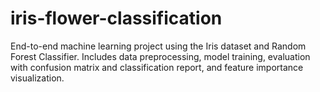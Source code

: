 # iris-flower-classification
End-to-end machine learning project using the Iris dataset and Random Forest Classifier. Includes data preprocessing, model training, evaluation with confusion matrix and classification report, and feature importance visualization.
